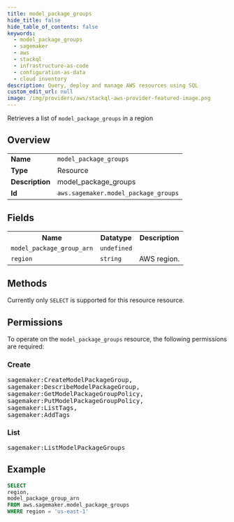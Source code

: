 ```yaml
---
title: model_package_groups
hide_title: false
hide_table_of_contents: false
keywords:
  - model_package_groups
  - sagemaker
  - aws
  - stackql
  - infrastructure-as-code
  - configuration-as-data
  - cloud inventory
description: Query, deploy and manage AWS resources using SQL
custom_edit_url: null
image: /img/providers/aws/stackql-aws-provider-featured-image.png
---
```

Retrieves a list of <code>model_package_groups</code> in a region

## Overview
<table><tbody>
<tr><td><b>Name</b></td><td><code>model_package_groups</code></td></tr>
<tr><td><b>Type</b></td><td>Resource</td></tr>
<tr><td><b>Description</b></td><td>model_package_groups</td></tr>
<tr><td><b>Id</b></td><td><code>aws.sagemaker.model_package_groups</code></td></tr>
</tbody></table>

## Fields
<table><tbody>
<tr><th>Name</th><th>Datatype</th><th>Description</th></tr>
<tr><td><code>model_package_group_arn</code></td><td><code>undefined</code></td><td></td></tr>
<tr><td><code>region</code></td><td><code>string</code></td><td>AWS region.</td></tr>

</tbody></table>

## Methods
Currently only <code>SELECT</code> is supported for this resource resource.

## Permissions

To operate on the <code>model_package_groups</code> resource, the following permissions are required:

### Create
<pre>
sagemaker:CreateModelPackageGroup,
sagemaker:DescribeModelPackageGroup,
sagemaker:GetModelPackageGroupPolicy,
sagemaker:PutModelPackageGroupPolicy,
sagemaker:ListTags,
sagemaker:AddTags</pre>

### List
<pre>
sagemaker:ListModelPackageGroups</pre>


## Example
```sql
SELECT
region,
model_package_group_arn
FROM aws.sagemaker.model_package_groups
WHERE region = 'us-east-1'
```
